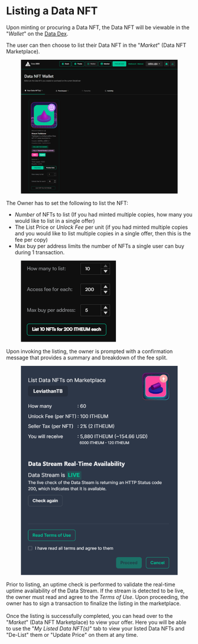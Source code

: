 # Listing a Data NFT

Upon minting or procuring a Data NFT, the Data NFT will be viewable in the "_Wallet_" on the [Data Dex](https://datadex.itheum.io/).

The user can then choose to list their Data NFT in the "_Market_" (Data NFT Marketplace).

<figure><img src="../../.gitbook/assets/wallet (2).png" alt=""><figcaption></figcaption></figure>

The Owner has to set the following to list the NFT:

* _Number_ of NFTs to list (If you had minted multiple copies, how many you would like to list in a single offer)
* The List Price or _Unlock Fee_ per unit (if you had minted multiple copies and you would like to list multiple copies in a single offer, then this is the fee per copy)
* Max buy per address limits the number of NFTs a single user can buy during 1 transaction.

<figure><img src="../../.gitbook/assets/image (1) (1) (1).png" alt=""><figcaption></figcaption></figure>

Upon invoking the listing, the owner is prompted with a confirmation message that provides a summary and breakdown of the fee split.

<figure><img src="../../.gitbook/assets/image (47).png" alt=""><figcaption></figcaption></figure>

Prior to listing, an uptime check is performed to validate the real-time uptime availability of the Data Stream. If the stream is detected to be live, the owner must read and agree to the _Terms of Use_. Upon proceeding, the owner has to sign a transaction to finalize the listing in the marketplace.\
\
Once the listing is successfully completed, you can head over to the "_Market_" (Data NFT Marketplace) to view your offer. Here you will be able to use the "_My Listed Data NFT(s)_" tab to view your listed Data NFTs and "De-List" them or "Update Price" on them at any time.&#x20;

